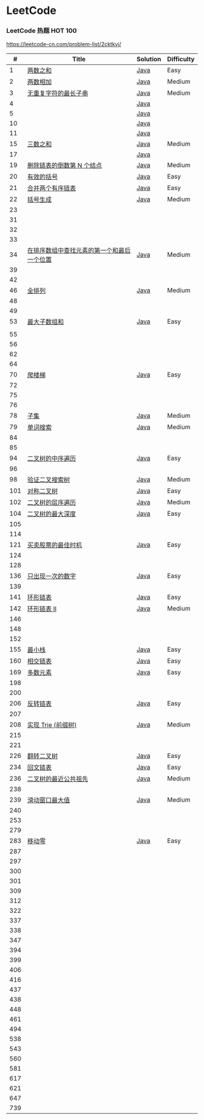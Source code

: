 LeetCode
========

### LeetCode 热题 HOT 100

https://leetcode-cn.com/problem-list/2cktkvj/


| #    | Title                                                        | Solution                                                     | Difficulty |
| ---- | ------------------------------------------------------------ | ------------------------------------------------------------ | ---------- |
| 1    | [两数之和](https://leetcode-cn.com/problems/two-sum/)        | [Java](./1.%E4%B8%A4%E6%95%B0%E4%B9%8B%E5%92%8C.java)        | Easy       |
| 2    | [两数相加](https://leetcode-cn.com/problems/add-two-numbers/) | [Java](./2.%E4%B8%A4%E6%95%B0%E7%9B%B8%E5%8A%A0.java)        | Medium     |
| 3    | [无重复字符的最长子串](https://leetcode-cn.com/problems/longest-substring-without-repeating-characters/) | [Java](./3.%E6%97%A0%E9%87%8D%E5%A4%8D%E5%AD%97%E7%AC%A6%E7%9A%84%E6%9C%80%E9%95%BF%E5%AD%90%E4%B8%B2.java)                                                     | Medium     |
| 4    |                                                              | [Java]()                                                     |            |
| 5    |                                                              | [Java]()                                                     |            |
| 10   |                                                              | [Java]()                                                     |            |
| 11   |                                                              | [Java]()                                                     |            |
| 15   | [三数之和](https://leetcode-cn.com/problems/3sum/)           | [Java](./15.%E4%B8%89%E6%95%B0%E4%B9%8B%E5%92%8C.java)       | Medium     |
| 17   |                                                              | [Java]()                                                     |            |
| 19   | [删除链表的倒数第 N 个结点](https://leetcode-cn.com/problems/remove-nth-node-from-end-of-list/) | [Java](./19.%E5%88%A0%E9%99%A4%E9%93%BE%E8%A1%A8%E7%9A%84%E5%80%92%E6%95%B0%E7%AC%ACn%E4%B8%AA%E8%8A%82%E7%82%B9.java) | Medium     |
| 20   | [有效的括号](https://leetcode-cn.com/problems/valid-parentheses/) | [Java](./20.%E6%9C%89%E6%95%88%E7%9A%84%E6%8B%AC%E5%8F%B7.java) | Easy       |
| 21   | [合并两个有序链表](https://leetcode-cn.com/problems/merge-two-sorted-lists/) | [Java](./21.%E5%90%88%E5%B9%B6%E4%B8%A4%E4%B8%AA%E6%9C%89%E5%BA%8F%E9%93%BE%E8%A1%A8.java) | Easy       |
| 22   | [括号生成](https://leetcode-cn.com/problems/generate-parentheses/) | [Java](./22.%E6%8B%AC%E5%8F%B7%E7%94%9F%E6%88%90.java)                                                         | Medium           |
| 23   |                                                              |                                                              |            |
| 31   |                                                              |                                                              |            |
| 32   |                                                              |                                                              |            |
| 33   |                                                              |                                                              |            |
| 34   | [在排序数组中查找元素的第一个和最后一个位置](https://leetcode-cn.com/problems/find-first-and-last-position-of-element-in-sorted-array/) | [Java](./34.%E5%9C%A8%E6%8E%92%E5%BA%8F%E6%95%B0%E7%BB%84%E4%B8%AD%E6%9F%A5%E6%89%BE%E5%85%83%E7%B4%A0%E7%9A%84%E7%AC%AC%E4%B8%80%E4%B8%AA%E5%92%8C%E6%9C%80%E5%90%8E%E4%B8%80%E4%B8%AA%E4%BD%8D%E7%BD%AE.java) | Medium |
| 39   |                                                              |                                                              |            |
| 42   |                                                              |                                                              |            |
| 46   | [全排列](https://leetcode-cn.com/problems/permutations/) | [Java](./46.%E5%85%A8%E6%8E%92%E5%88%97.java) | Medium |
| 48   |                                                              |                                                              |            |
| 49   |                                                              |                                                              |            |
| 53   | [最大子数组和](https://leetcode-cn.com/problems/maximum-subarray/) | [Java](./53.%E6%9C%80%E5%A4%A7%E5%AD%90%E6%95%B0%E7%BB%84%E5%92%8C.java) | Easy |
|  |  |  | |
| 55   |                                                              |                                                              |            |
| 56   |                                                              |                                                              |            |
| 62   |                                                              |                                                              |            |
| 64   |                                                              |                                                              |            |
| 70   | [爬楼梯](https://leetcode-cn.com/problems/climbing-stairs/) | [Java](./70.%E7%88%AC%E6%A5%BC%E6%A2%AF.java) | Easy |
| 72   |                                                              |                                                              |            |
| 75   |                                                              |                                                              |            |
| 76   |                                                              |                                                              |            |
| 78   | [子集](https://leetcode-cn.com/problems/subsets/) | [Java](./78.%E5%AD%90%E9%9B%86.java) | Medium |
| 79   | [单词搜索](https://leetcode-cn.com/problems/word-search/) | [Java](./79.%E5%8D%95%E8%AF%8D%E6%90%9C%E7%B4%A2.java) | Medium |
| 84   |                                                              |                                                              |            |
| 85   |                                                              |                                                              |            |
| 94   | [二叉树的中序遍历](https://leetcode-cn.com/problems/binary-tree-inorder-traversal/) | [Java](./94.%E4%BA%8C%E5%8F%89%E6%A0%91%E7%9A%84%E4%B8%AD%E5%BA%8F%E9%81%8D%E5%8E%86.java) | Easy |
| 96   |                                                              |                                                              |            |
| 98   | [验证二叉搜索树](https://leetcode-cn.com/problems/validate-binary-search-tree/) | [Java](./98.%E9%AA%8C%E8%AF%81%E4%BA%8C%E5%8F%89%E6%90%9C%E7%B4%A2%E6%A0%91.java) | Medium |
| 101  | [对称二叉树](https://leetcode-cn.com/problems/symmetric-tree/) | [Java](./101.%E5%AF%B9%E7%A7%B0%E4%BA%8C%E5%8F%89%E6%A0%91.java) | Easy |
| 102 | [二叉树的层序遍历](https://leetcode-cn.com/problems/binary-tree-level-order-traversal/) | [Java](./102.%E4%BA%8C%E5%8F%89%E6%A0%91%E7%9A%84%E5%B1%82%E5%BA%8F%E9%81%8D%E5%8E%86.java) | Medium |
| 104 | [二叉树的最大深度](https://leetcode-cn.com/problems/maximum-depth-of-binary-tree/) | [Java](./104.%E4%BA%8C%E5%8F%89%E6%A0%91%E7%9A%84%E6%9C%80%E5%A4%A7%E6%B7%B1%E5%BA%A6.java) | Easy |
| 105  |                                                              |                                                              |            |
| 114  |                                                              |                                                              |            |
| 121  | [买卖股票的最佳时机](https://leetcode-cn.com/problems/best-time-to-buy-and-sell-stock/) | [Java](./121.%E4%B9%B0%E5%8D%96%E8%82%A1%E7%A5%A8%E7%9A%84%E6%9C%80%E4%BD%B3%E6%97%B6%E6%9C%BA.java) | Easy |
| 124  |                                                              |                                                              |            |
| 128  |                                                              |                                                              |            |
| 136  | [只出现一次的数字](https://leetcode-cn.com/problems/single-number/) | [Java](./136.%E5%8F%AA%E5%87%BA%E7%8E%B0%E4%B8%80%E6%AC%A1%E7%9A%84%E6%95%B0%E5%AD%97.java) | Easy |
| 139  |                                                              |                                                              |            |
| 141  | [环形链表](https://leetcode-cn.com/problems/linked-list-cycle/) | [Java](./141.%E7%8E%AF%E5%BD%A2%E9%93%BE%E8%A1%A8.java) | Easy |
| 142  | [环形链表 II](https://leetcode-cn.com/problems/linked-list-cycle-ii/) | [Java](./142.%E7%8E%AF%E5%BD%A2%E9%93%BE%E8%A1%A8-ii.java) | Medium |
| 146  |                                                              |                                                              |            |
| 148  |                                                              |                                                              |            |
| 152  |                                                              |                                                              |            |
| 155  | [最小栈](https://leetcode-cn.com/problems/min-stack/) | [Java](./155.%E6%9C%80%E5%B0%8F%E6%A0%88.java) | Easy |
| 160  | [相交链表](https://leetcode-cn.com/problems/intersection-of-two-linked-lists/) | [Java](./160.%E7%9B%B8%E4%BA%A4%E9%93%BE%E8%A1%A8.java) | Easy |
| 169  | [多数元素](https://leetcode-cn.com/problems/majority-element/) | [Java](./169.%E5%A4%9A%E6%95%B0%E5%85%83%E7%B4%A0.java) | Easy |
| 198  |                                                              |                                                              |            |
| 200  |                                                              |                                                              |            |
| 206  | [反转链表](https://leetcode-cn.com/problems/reverse-linked-list/) | [Java](./206.%E5%8F%8D%E8%BD%AC%E9%93%BE%E8%A1%A8.java) | Easy |
| 207  |                                                              |                                                              |            |
| 208  | [实现 Trie (前缀树)](https://leetcode-cn.com/problems/implement-trie-prefix-tree/) | [Java](208.实现-trie-前缀树.java) | Medium |
| 215  |                                                              |                                                              |            |
| 221  |                                                              |                                                              |            |
| 226  | [翻转二叉树](https://leetcode-cn.com/problems/invert-binary-tree/) | [Java](./226.%E7%BF%BB%E8%BD%AC%E4%BA%8C%E5%8F%89%E6%A0%91.java) | Easy |
| 234  | [回文链表](https://leetcode-cn.com/problems/palindrome-linked-list/) | [Java](./234.%E5%9B%9E%E6%96%87%E9%93%BE%E8%A1%A8.java) | Easy |
| 236  | [二叉树的最近公共祖先](https://leetcode-cn.com/problems/lowest-common-ancestor-of-a-binary-tree/) | [Java](./236.%E4%BA%8C%E5%8F%89%E6%A0%91%E7%9A%84%E6%9C%80%E8%BF%91%E5%85%AC%E5%85%B1%E7%A5%96%E5%85%88.java) | Medium |
| 238  |                                                              |                                                              |            |
| 239  | [滑动窗口最大值](https://leetcode-cn.com/problems/sliding-window-maximum/) | [Java](./239.%E6%BB%91%E5%8A%A8%E7%AA%97%E5%8F%A3%E6%9C%80%E5%A4%A7%E5%80%BC.java) | Medium |
| 240  |                                                              |                                                              |            |
| 253  |                                                              |                                                              |            |
| 279  |                                                              |                                                              |            |
| 283  | [移动零](https://leetcode-cn.com/problems/move-zeroes/) | [Java](./283.%E7%A7%BB%E5%8A%A8%E9%9B%B6.java) | Easy |
| 287  |                                                              |                                                              |            |
| 297  |                                                              |                                                              |            |
| 300  |                                                              |                                                              |            |
| 301  |                                                              |                                                              |            |
| 309  |                                                              |                                                              |            |
| 312  |                                                              |                                                              |            |
| 322  |                                                              |                                                              |            |
| 337  |                                                              |                                                              |            |
| 338  |                                                              |                                                              |            |
| 347  |                                                              |                                                              |            |
| 394  |                                                              |                                                              |            |
| 399  |                                                              |                                                              |            |
| 406  |                                                              |                                                              |            |
| 416  |                                                              |                                                              |            |
| 437  |                                                              |                                                              |            |
| 438  |                                                              |                                                              |            |
| 448  |                                                              |                                                              |            |
| 461  |                                                              |                                                              |            |
| 494  |                                                              |                                                              |            |
| 538  |                                                              |                                                              |            |
| 543  |                                                              |                                                              |            |
| 560  |                                                              |                                                              |            |
| 581  |                                                              |                                                              |            |
| 617  |                                                              |                                                              |            |
| 621  |                                                              |                                                              |            |
| 647  |                                                              |                                                              |            |
| 739  |                                                              |                                                              |            |



